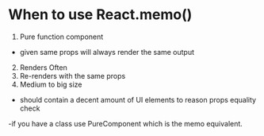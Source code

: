 # When to use React.memo()

1. Pure function component 
- given same props will always render the same output
2. Renders Often
3. Re-renders with the same props
4. Medium to big size 
- should contain a decent amount of UI elements to reason props equality check

-if you have a class use PureComponent which is the memo equivalent. 
